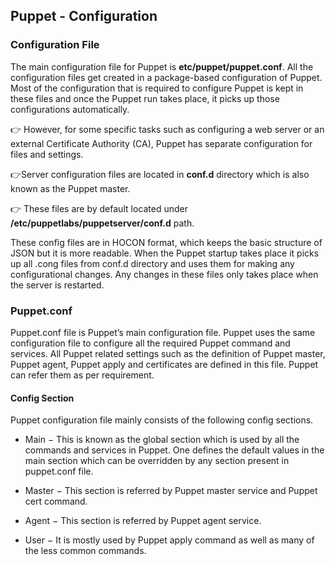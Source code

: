 ## Puppet - Configuration

### Configuration File
The main configuration file for Puppet is **etc/puppet/puppet.conf**. 
All the configuration files get created in a package-based configuration of Puppet. 
Most of the configuration that is required to configure Puppet is kept in these files and once the Puppet run takes place, it picks up those configurations automatically. 

👉 However, for some specific tasks such as configuring a web server or an external Certificate Authority (CA), Puppet has separate configuration for files and settings.

👉Server configuration files are located in **conf.d** directory which is also known as the Puppet master. 

👉 These files are by default located under **/etc/puppetlabs/puppetserver/conf.d** path. 

These config files are in HOCON format, which keeps the basic structure of JSON but it is more readable. When the Puppet startup takes place it picks up all .cong files from conf.d directory and 
uses them for making any configurational changes. Any changes in these files only takes place when the server is restarted.

### Puppet.conf
Puppet.conf file is Puppet’s main configuration file. Puppet uses the same configuration file to configure all the required Puppet command and services. All Puppet related settings such as the definition of Puppet master, Puppet agent, Puppet apply and certificates are defined in this file. Puppet can refer them as per requirement.


#### Config Section
Puppet configuration file mainly consists of the following config sections.

- Main − This is known as the global section which is used by all the commands and services in Puppet. One defines the default values in the main section which can be overridden by any section present in puppet.conf file.

- Master − This section is referred by Puppet master service and Puppet cert command.

- Agent − This section is referred by Puppet agent service.

- User − It is mostly used by Puppet apply command as well as many of the less common commands.
